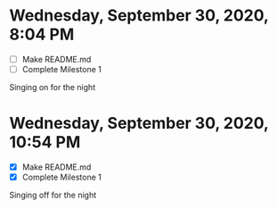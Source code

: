 # Wednesday, September 30, 2020, 8:04 PM

- [ ] Make README.md
- [ ] Complete Milestone 1

Singing on for the night

# Wednesday, September 30, 2020, 10:54 PM

- [x] Make README.md
- [x] Complete Milestone 1

Singing off for the night